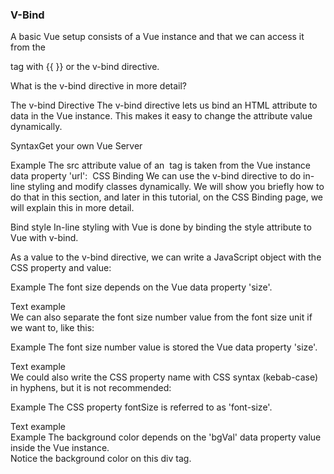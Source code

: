 ### V-Bind


A basic Vue setup consists of a Vue instance and that we can access it from the <div id="app"> tag with {{ }} or the v-bind directive.

What is the v-bind directive in more detail? 

The v-bind Directive
The v-bind directive lets us bind an HTML attribute to data in the Vue instance. This makes it easy to change the attribute value dynamically.

SyntaxGet your own Vue Server
<div v-bind:[attribute]="[Vue data]"></div>
Example
The src attribute value of an <img> tag is taken from the Vue instance data property 'url':

<img v-bind:src="url">
CSS Binding
We can use the v-bind directive to do in-line styling and modify classes dynamically. We will show you briefly how to do that in this section, and later in this tutorial, on the CSS Binding page, we will explain this in more detail.

Bind style
In-line styling with Vue is done by binding the style attribute to Vue with v-bind.

As a value to the v-bind directive, we can write a JavaScript object with the CSS property and value:

Example
The font size depends on the Vue data property 'size'.

<div v-bind:style="{ fontSize: size }">
  Text example
</div>
We can also separate the font size number value from the font size unit if we want to, like this:

Example
The font size number value is stored the Vue data property 'size'.

<div v-bind:style="{ fontSize: size + 'px' }">
  Text example
</div>
We could also write the CSS property name with CSS syntax (kebab-case) in hyphens, but it is not recommended:

Example
The CSS property fontSize is referred to as 'font-size'.

<div v-bind:style="{ 'font-size': size + 'px' }">
  Text example
</div>
Example
The background color depends on the 'bgVal' data property value inside the Vue instance.

<div v-bind:style="{ backgroundColor: 'hsl('+bgVal+',80%,80%)' }">
  Notice the background color on this div tag.
</div>

